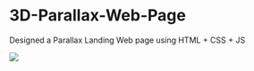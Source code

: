 # 3D-Parallax-Web-Page
Designed a Parallax Landing Web page using HTML + CSS + JS

![](https://github.com/syndica8e/3D-Parallax-Web-Page/blob/development/output.gif)
